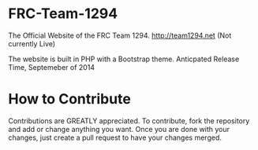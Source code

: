 FRC-Team-1294
=============

The Official Website of the FRC Team 1294.
http://team1294.net (Not currently Live)

The website is built in PHP with a Bootstrap theme.
Anticpated Release Time, Septemeber of 2014

How to Contribute
==================
Contributions are GREATLY appreciated.
To contribute, fork the repository and add or change anything you want.
Once you are done with your changes, just create a pull request to have your changes merged.
